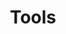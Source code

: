 ---
ee_id: '4238'
site: '1'
type: '2'
url: 2014-034-tools
title: Tools
year: '2014'
display_year: '2014'
medium: Foam pool noodles, bluetooth earpieces
dims: 140 cm x variable width x variable depth
pitch:
ps:
live_url:
related:
youtube:
related_code:
imgs: tools-2014-034-detail-Heart-01-database-SM.jpg,tools-2014-034-full-Heart-01-database-SM.jpg
subheading:
download:
add_credit:
commission:
layout: things-i-made
---